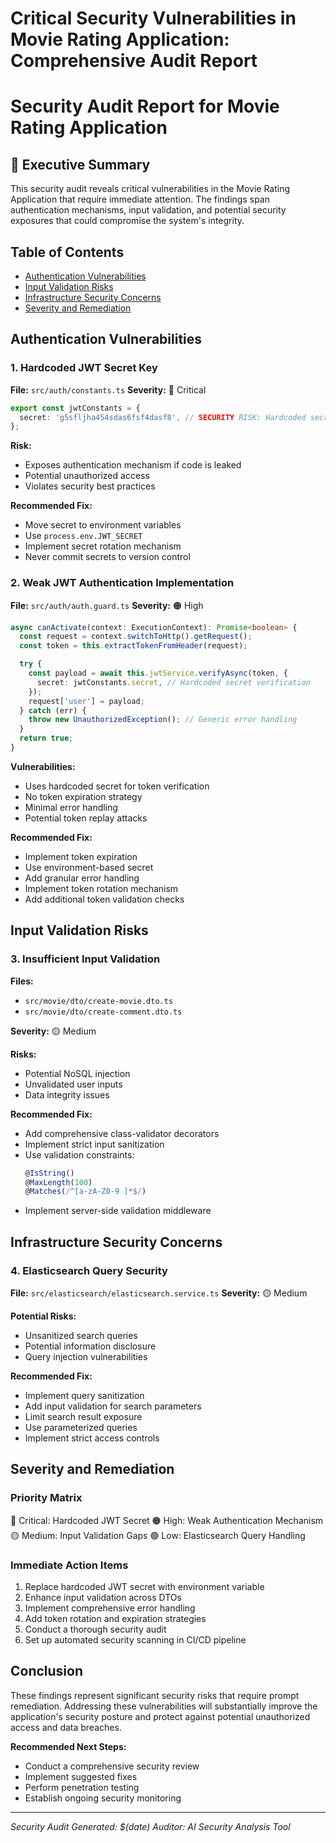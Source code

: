 # Critical Security Vulnerabilities in Movie Rating Application: Comprehensive Audit Report

# Security Audit Report for Movie Rating Application

## 🚨 Executive Summary

This security audit reveals critical vulnerabilities in the Movie Rating Application that require immediate attention. The findings span authentication mechanisms, input validation, and potential security exposures that could compromise the system's integrity.

## Table of Contents
- [Authentication Vulnerabilities](#authentication-vulnerabilities)
- [Input Validation Risks](#input-validation-risks)
- [Infrastructure Security Concerns](#infrastructure-security-concerns)
- [Severity and Remediation](#severity-and-remediation)

## Authentication Vulnerabilities

### 1. Hardcoded JWT Secret Key
**File:** `src/auth/constants.ts`
**Severity:** 🔴 Critical

```typescript
export const jwtConstants = {
  secret: 'g5sfljha454sdas6fsf4dasf8', // SECURITY RISK: Hardcoded secret
};
```

**Risk:**
- Exposes authentication mechanism if code is leaked
- Potential unauthorized access
- Violates security best practices

**Recommended Fix:**
- Move secret to environment variables
- Use `process.env.JWT_SECRET`
- Implement secret rotation mechanism
- Never commit secrets to version control

### 2. Weak JWT Authentication Implementation
**File:** `src/auth/auth.guard.ts`
**Severity:** 🟠 High

```typescript
async canActivate(context: ExecutionContext): Promise<boolean> {
  const request = context.switchToHttp().getRequest();
  const token = this.extractTokenFromHeader(request);

  try {
    const payload = await this.jwtService.verifyAsync(token, {
      secret: jwtConstants.secret, // Hardcoded secret verification
    });
    request['user'] = payload;
  } catch (err) {
    throw new UnauthorizedException(); // Generic error handling
  }
  return true;
}
```

**Vulnerabilities:**
- Uses hardcoded secret for token verification
- No token expiration strategy
- Minimal error handling
- Potential token replay attacks

**Recommended Fix:**
- Implement token expiration
- Use environment-based secret
- Add granular error handling
- Implement token rotation mechanism
- Add additional token validation checks

## Input Validation Risks

### 3. Insufficient Input Validation
**Files:** 
- `src/movie/dto/create-movie.dto.ts`
- `src/movie/dto/create-comment.dto.ts`

**Severity:** 🟡 Medium

**Risks:**
- Potential NoSQL injection
- Unvalidated user inputs
- Data integrity issues

**Recommended Fix:**
- Add comprehensive class-validator decorators
- Implement strict input sanitization
- Use validation constraints:
  ```typescript
  @IsString()
  @MaxLength(100)
  @Matches(/^[a-zA-Z0-9 ]*$/)
  ```
- Implement server-side validation middleware

## Infrastructure Security Concerns

### 4. Elasticsearch Query Security
**File:** `src/elasticsearch/elasticsearch.service.ts`
**Severity:** 🟡 Medium

**Potential Risks:**
- Unsanitized search queries
- Potential information disclosure
- Query injection vulnerabilities

**Recommended Fix:**
- Implement query sanitization
- Add input validation for search parameters
- Limit search result exposure
- Use parameterized queries
- Implement strict access controls

## Severity and Remediation

### Priority Matrix
🔴 Critical: Hardcoded JWT Secret
🟠 High: Weak Authentication Mechanism
🟡 Medium: Input Validation Gaps
🟢 Low: Elasticsearch Query Handling

### Immediate Action Items
1. Replace hardcoded JWT secret with environment variable
2. Enhance input validation across DTOs
3. Implement comprehensive error handling
4. Add token rotation and expiration strategies
5. Conduct a thorough security audit
6. Set up automated security scanning in CI/CD pipeline

## Conclusion
These findings represent significant security risks that require prompt remediation. Addressing these vulnerabilities will substantially improve the application's security posture and protect against potential unauthorized access and data breaches.

**Recommended Next Steps:**
- Conduct a comprehensive security review
- Implement suggested fixes
- Perform penetration testing
- Establish ongoing security monitoring

---

*Security Audit Generated: $(date)*
*Auditor: AI Security Analysis Tool*